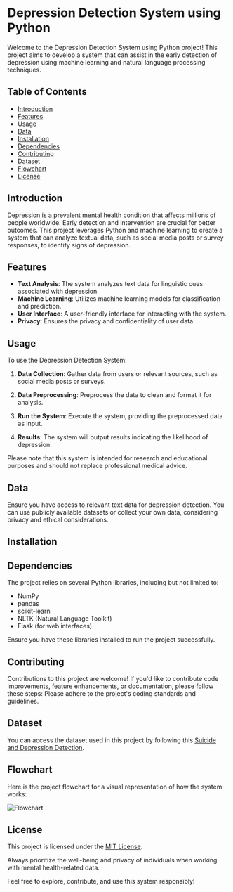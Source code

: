 # Depression Detection System using Python

Welcome to the Depression Detection System using Python project! This project aims to develop a system that can assist in the early detection of depression using machine learning and natural language processing techniques.

## Table of Contents

- [Introduction](#introduction)
- [Features](#features)
- [Usage](#usage)
- [Data](#data)
- [Installation](#installation)
- [Dependencies](#dependencies)
- [Contributing](#contributing)
- [Dataset](#dataset)
- [Flowchart](#flowchart)
- [License](#license)

## Introduction

Depression is a prevalent mental health condition that affects millions of people worldwide. Early detection and intervention are crucial for better outcomes. This project leverages Python and machine learning to create a system that can analyze textual data, such as social media posts or survey responses, to identify signs of depression.

## Features

- **Text Analysis**: The system analyzes text data for linguistic cues associated with depression.
- **Machine Learning**: Utilizes machine learning models for classification and prediction.
- **User Interface**: A user-friendly interface for interacting with the system.
- **Privacy**: Ensures the privacy and confidentiality of user data.

## Usage

To use the Depression Detection System:

1. **Data Collection**: Gather data from users or relevant sources, such as social media posts or surveys.

2. **Data Preprocessing**: Preprocess the data to clean and format it for analysis.

3. **Run the System**: Execute the system, providing the preprocessed data as input.

4. **Results**: The system will output results indicating the likelihood of depression.

Please note that this system is intended for research and educational purposes and should not replace professional medical advice.

## Data

Ensure you have access to relevant text data for depression detection. You can use publicly available datasets or collect your own data, considering privacy and ethical considerations.

## Installation
## Dependencies

The project relies on several Python libraries, including but not limited to:

- NumPy
- pandas
- scikit-learn
- NLTK (Natural Language Toolkit)
- Flask (for web interfaces)

Ensure you have these libraries installed to run the project successfully.

## Contributing

Contributions to this project are welcome! If you'd like to contribute code improvements, feature enhancements, or documentation, please follow these steps:
Please adhere to the project's coding standards and guidelines.

## Dataset
You can access the dataset used in this project by following this [Suicide and Depression Detection]([https://example.com/dataset](https://www.kaggle.com/datasets/nikhileswarkomati/suicide-watch?fbclid=IwAR1dNFNpod_tQCAV6iaBmoBDMSEq-5_LERu1xsTaydG8gNnS-KcdvB2Li54)).

## Flowchart
Here is the project flowchart for a visual representation of how the system works:

![Flowchart](flowchart.png)

## License

This project is licensed under the [MIT License](LICENSE.md).

Always prioritize the well-being and privacy of individuals when working with mental health-related data.

Feel free to explore, contribute, and use this system responsibly!

